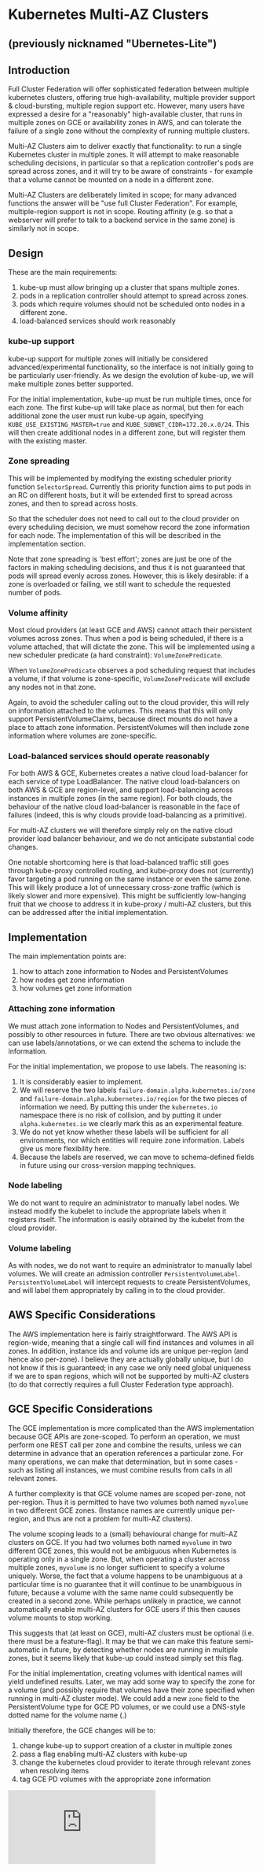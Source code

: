 # Kubernetes Multi-AZ Clusters

## (previously nicknamed "Ubernetes-Lite")

## Introduction

Full Cluster Federation will offer sophisticated federation between multiple kubernetes
clusters, offering true high-availability, multiple provider support &
cloud-bursting, multiple region support etc.  However, many users have
expressed a desire for a "reasonably" high-available cluster, that runs in
multiple zones on GCE or availability zones in AWS, and can tolerate the failure
of a single zone without the complexity of running multiple clusters.

Multi-AZ Clusters aim to deliver exactly that functionality: to run a single
Kubernetes cluster in multiple zones.  It will attempt to make reasonable
scheduling decisions, in particular so that a replication controller's pods are
spread across zones, and it will try to be aware of constraints - for example
that a volume cannot be mounted on a node in a different zone.

Multi-AZ Clusters are deliberately limited in scope; for many advanced functions
the answer will be "use full Cluster Federation".  For example, multiple-region
support is not in scope.  Routing affinity (e.g. so that a webserver will
prefer to talk to a backend service in the same zone) is similarly not in
scope.

## Design

These are the main requirements:

1. kube-up must allow bringing up a cluster that spans multiple zones.
1. pods in a replication controller should attempt to spread across zones.
1. pods which require volumes should not be scheduled onto nodes in a different zone.
1. load-balanced services should work reasonably

### kube-up support

kube-up support for multiple zones will initially be considered
advanced/experimental functionality, so the interface is not initially going to
be particularly user-friendly.  As we design the evolution of kube-up, we will
make multiple zones better supported.

For the initial implementation, kube-up must be run multiple times, once for
each zone.  The first kube-up will take place as normal, but then for each
additional zone the user must run kube-up again, specifying
`KUBE_USE_EXISTING_MASTER=true` and `KUBE_SUBNET_CIDR=172.20.x.0/24`.  This will then
create additional nodes in a different zone, but will register them with the
existing master.

### Zone spreading

This will be implemented by modifying the existing scheduler priority function
`SelectorSpread`.  Currently this priority function aims to put pods in an RC
on different hosts, but it will be extended first to spread across zones, and
then to spread across hosts.

So that the scheduler does not need to call out to the cloud provider on every
scheduling decision, we must somehow record the zone information for each node.
The implementation of this will be described in the implementation section.

Note that zone spreading is 'best effort'; zones are just be one of the factors
in making scheduling decisions, and thus it is not guaranteed that pods will
spread evenly across zones.  However, this is likely desirable: if a zone is
overloaded or failing, we still want to schedule the requested number of pods.

### Volume affinity

Most cloud providers (at least GCE and AWS) cannot attach their persistent
volumes across zones.  Thus when a pod is being scheduled, if there is a volume
attached, that will dictate the zone.  This will be implemented using a new
scheduler predicate (a hard constraint): `VolumeZonePredicate`.

When `VolumeZonePredicate` observes a pod scheduling request that includes a
volume, if that volume is zone-specific, `VolumeZonePredicate` will exclude any
nodes not in that zone.

Again, to avoid the scheduler calling out to the cloud provider, this will rely
on information attached to the volumes.  This means that this will only support
PersistentVolumeClaims, because direct mounts do not have a place to attach
zone information.  PersistentVolumes will then include zone information where
volumes are zone-specific.

### Load-balanced services should operate reasonably

For both AWS & GCE, Kubernetes creates a native cloud load-balancer for each
service of type LoadBalancer.  The native cloud load-balancers on both AWS &
GCE are region-level, and support load-balancing across instances in multiple
zones (in the same region).  For both clouds, the behaviour of the native cloud
load-balancer is reasonable in the face of failures (indeed, this is why clouds
provide load-balancing as a primitive).

For multi-AZ clusters we will therefore simply rely on the native cloud provider
load balancer behaviour, and we do not anticipate substantial code changes.

One notable shortcoming here is that load-balanced traffic still goes through
kube-proxy controlled routing, and kube-proxy does not (currently) favor
targeting a pod running on the same instance or even the same zone.  This will
likely produce a lot of unnecessary cross-zone traffic (which is likely slower
and more expensive).  This might be sufficiently low-hanging fruit that we
choose to address it in kube-proxy / multi-AZ clusters, but this can be addressed
after the initial implementation.


## Implementation

The main implementation points are:

1. how to attach zone information to Nodes and PersistentVolumes
1. how nodes get zone information
1. how volumes get zone information

### Attaching zone information

We must attach zone information to Nodes and PersistentVolumes, and possibly to
other resources in future.  There are two obvious alternatives: we can use
labels/annotations, or we can extend the schema to include the information.

For the initial implementation, we propose to use labels.  The reasoning is:

1. It is considerably easier to implement.
1. We will reserve the two labels `failure-domain.alpha.kubernetes.io/zone` and
`failure-domain.alpha.kubernetes.io/region` for the two pieces of information
we need.  By putting this under the `kubernetes.io` namespace there is no risk
of collision, and by putting it under `alpha.kubernetes.io` we clearly mark
this as an experimental feature.
1. We do not yet know whether these labels will be sufficient for all
environments, nor which entities will require zone information.  Labels give us
more flexibility here.
1. Because the labels are reserved, we can move to schema-defined fields in
future using our cross-version mapping techniques.

### Node labeling

We do not want to require an administrator to manually label nodes.  We instead
modify the kubelet to include the appropriate labels when it registers itself.
The information is easily obtained by the kubelet from the cloud provider.

### Volume labeling

As with nodes, we do not want to require an administrator to manually label
volumes.  We will create an admission controller `PersistentVolumeLabel`.
`PersistentVolumeLabel` will intercept requests to create PersistentVolumes,
and will label them appropriately by calling in to the cloud provider.

## AWS Specific Considerations

The AWS implementation here is fairly straightforward.  The AWS API is
region-wide, meaning that a single call will find instances and volumes in all
zones.  In addition, instance ids and volume ids are unique per-region (and
hence also per-zone).  I believe they are actually globally unique, but I do
not know if this is guaranteed; in any case we only need global uniqueness if
we are to span regions, which will not be supported by multi-AZ clusters (to do
that correctly requires a full Cluster Federation type approach).

## GCE Specific Considerations

The GCE implementation is more complicated than the AWS implementation because
GCE APIs are zone-scoped.  To perform an operation, we must perform one REST
call per zone and combine the results, unless we can determine in advance that
an operation references a particular zone.  For many operations, we can make
that determination, but in some cases - such as listing all instances, we must
combine results from calls in all relevant zones.

A further complexity is that GCE volume names are scoped per-zone, not
per-region.  Thus it is permitted to have two volumes both named `myvolume` in
two different GCE zones. (Instance names are currently unique per-region, and
thus are not a problem for multi-AZ clusters).

The volume scoping leads to a (small) behavioural change for multi-AZ clusters on
GCE.  If you had two volumes both named `myvolume` in two different GCE zones,
this would not be ambiguous when Kubernetes is operating only in a single zone.
But, when operating a cluster across multiple zones, `myvolume` is no longer
sufficient to specify a volume uniquely.  Worse, the fact that a volume happens
to be unambiguous at a particular time is no guarantee that it will continue to
be unambiguous in future, because a volume with the same name could
subsequently be created in a second zone.  While perhaps unlikely in practice,
we cannot automatically enable multi-AZ clusters for GCE users if this then causes
volume mounts to stop working.

This suggests that (at least on GCE), multi-AZ clusters must be optional (i.e.
there must be a feature-flag).  It may be that we can make this feature
semi-automatic in future, by detecting whether nodes are running in multiple
zones, but it seems likely that kube-up could instead simply set this flag.

For the initial implementation, creating volumes with identical names will
yield undefined results.  Later, we may add some way to specify the zone for a
volume (and possibly require that volumes have their zone specified when
running in multi-AZ cluster mode).  We could add a new `zone` field to the
PersistentVolume type for GCE PD volumes, or we could use a DNS-style dotted
name for the volume name (<name>.<zone>)

Initially therefore, the GCE changes will be to:

1. change kube-up to support creation of a cluster in multiple zones
1. pass a flag enabling multi-AZ clusters with kube-up
1. change the kubernetes cloud provider to iterate through relevant zones when resolving items
1. tag GCE PD volumes with the appropriate zone information


<!-- BEGIN MUNGE: GENERATED_ANALYTICS -->
[![Analytics](https://kubernetes-site.appspot.com/UA-36037335-10/GitHub/docs/proposals/federation-lite.md?pixel)]()
<!-- END MUNGE: GENERATED_ANALYTICS -->
